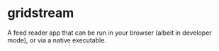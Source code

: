 # gridstream
A feed reader app that can be run in your browser (albeit in developer mode), or via a native executable.

